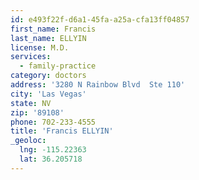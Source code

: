 ```yaml
---
id: e493f22f-d6a1-45fa-a25a-cfa13ff04857
first_name: Francis
last_name: ELLYIN
license: M.D.
services:
  - family-practice
category: doctors
address: '3280 N Rainbow Blvd  Ste 110'
city: 'Las Vegas'
state: NV
zip: '89108'
phone: 702-233-4555
title: 'Francis ELLYIN'
_geoloc:
  lng: -115.22363
  lat: 36.205718
---
```

